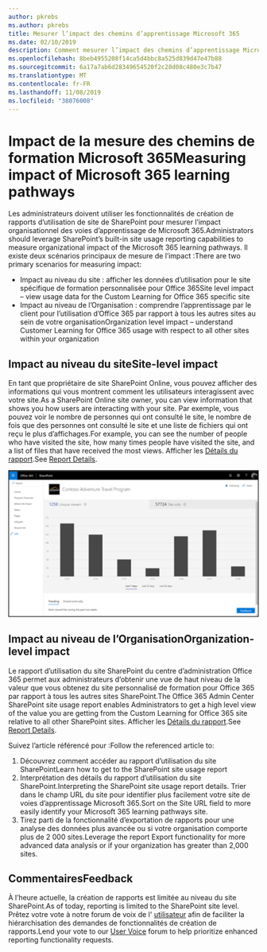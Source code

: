 ```yaml
---
author: pkrebs
ms.author: pkrebs
title: Mesurer l’impact des chemins d’apprentissage Microsoft 365
ms.date: 02/10/2019
description: Comment mesurer l’impact des chemins d’apprentissage Microsoft 365
ms.openlocfilehash: 8beb4955208f14ca5d4bbc8a525d839d47e47b88
ms.sourcegitcommit: 6a17a7ab6d28349654520f2c28d08c480e3c7b47
ms.translationtype: MT
ms.contentlocale: fr-FR
ms.lasthandoff: 11/08/2019
ms.locfileid: "38076008"
---
```

# <a name="measuring-impact-of-microsoft-365-learning-pathways"></a><span data-ttu-id="5765d-103">Impact de la mesure des chemins de formation Microsoft 365</span><span class="sxs-lookup"><span data-stu-id="5765d-103">Measuring impact of Microsoft 365 learning pathways</span></span>

<span data-ttu-id="5765d-104">Les administrateurs doivent utiliser les fonctionnalités de création de rapports d’utilisation de site de SharePoint pour mesurer l’impact organisationnel des voies d’apprentissage de Microsoft 365.</span><span class="sxs-lookup"><span data-stu-id="5765d-104">Administrators should leverage SharePoint’s built-in site usage reporting capabilities to measure organizational impact of the Microsoft 365 learning pathways.</span></span> <span data-ttu-id="5765d-105">Il existe deux scénarios principaux de mesure de l’impact :</span><span class="sxs-lookup"><span data-stu-id="5765d-105">There are two primary scenarios for measuring impact:</span></span> 
- <span data-ttu-id="5765d-106">Impact au niveau du site : afficher les données d’utilisation pour le site spécifique de formation personnalisée pour Office 365</span><span class="sxs-lookup"><span data-stu-id="5765d-106">Site level impact – view usage data for the Custom Learning for Office 365 specific site</span></span> 
- <span data-ttu-id="5765d-107">Impact au niveau de l’Organisation : comprendre l’apprentissage par le client pour l’utilisation d’Office 365 par rapport à tous les autres sites au sein de votre organisation</span><span class="sxs-lookup"><span data-stu-id="5765d-107">Organization level impact – understand Customer Learning for Office 365 usage with respect to all other sites within your organization</span></span>

## <a name="site-level-impact"></a><span data-ttu-id="5765d-108">Impact au niveau du site</span><span class="sxs-lookup"><span data-stu-id="5765d-108">Site-level impact</span></span>

<span data-ttu-id="5765d-109">En tant que propriétaire de site SharePoint Online, vous pouvez afficher des informations qui vous montrent comment les utilisateurs interagissent avec votre site.</span><span class="sxs-lookup"><span data-stu-id="5765d-109">As a SharePoint Online site owner, you can view information that shows you how users are interacting with your site.</span></span> <span data-ttu-id="5765d-110">Par exemple, vous pouvez voir le nombre de personnes qui ont consulté le site, le nombre de fois que des personnes ont consulté le site et une liste de fichiers qui ont reçu le plus d’affichages.</span><span class="sxs-lookup"><span data-stu-id="5765d-110">For example, you can see the number of people who have visited the site, how many times people have visited the site, and a list of files that have received the most views.</span></span> <span data-ttu-id="5765d-111">Afficher les [Détails du rapport](https://support.office.com/article/view-usage-data-for-your-sharepoint-site-2fa8ddc2-c4b3-4268-8d26-a772dc55779e).</span><span class="sxs-lookup"><span data-stu-id="5765d-111">See [Report Details](https://support.office.com/article/view-usage-data-for-your-sharepoint-site-2fa8ddc2-c4b3-4268-8d26-a772dc55779e).</span></span> 

![CG-measureimpactreport. png](media/cg-measureimpactreport.png)

## <a name="organization-level-impact"></a><span data-ttu-id="5765d-113">Impact au niveau de l’Organisation</span><span class="sxs-lookup"><span data-stu-id="5765d-113">Organization-level impact</span></span>
<span data-ttu-id="5765d-114">Le rapport d’utilisation du site SharePoint du centre d’administration Office 365 permet aux administrateurs d’obtenir une vue de haut niveau de la valeur que vous obtenez du site personnalisé de formation pour Office 365 par rapport à tous les autres sites SharePoint.</span><span class="sxs-lookup"><span data-stu-id="5765d-114">The Office 365 Admin Center SharePoint site usage report enables Administrators to get a high level view of the value you are getting from the Custom Learning for Office 365 site relative to all other SharePoint sites.</span></span> <span data-ttu-id="5765d-115">Afficher les [Détails du rapport](https://docs.microsoft.com/office365/admin/activity-reports/sharepoint-site-usage?view=o365-worldwide).</span><span class="sxs-lookup"><span data-stu-id="5765d-115">See [Report Details](https://docs.microsoft.com/office365/admin/activity-reports/sharepoint-site-usage?view=o365-worldwide).</span></span>
 
<span data-ttu-id="5765d-116">Suivez l’article référencé pour :</span><span class="sxs-lookup"><span data-stu-id="5765d-116">Follow the referenced article to:</span></span> 
1. <span data-ttu-id="5765d-117">Découvrez comment accéder au rapport d’utilisation du site SharePoint</span><span class="sxs-lookup"><span data-stu-id="5765d-117">Learn how to get to the SharePoint site usage report</span></span> 
2. <span data-ttu-id="5765d-118">Interprétation des détails du rapport d’utilisation du site SharePoint.</span><span class="sxs-lookup"><span data-stu-id="5765d-118">Interpreting the SharePoint site usage report details.</span></span> <span data-ttu-id="5765d-119">Trier dans le champ URL du site pour identifier plus facilement votre site de voies d’apprentissage Microsoft 365.</span><span class="sxs-lookup"><span data-stu-id="5765d-119">Sort on the Site URL field to more easily identify your Microsoft 365 learning pathways site.</span></span> 
3. <span data-ttu-id="5765d-120">Tirez parti de la fonctionnalité d’exportation de rapports pour une analyse des données plus avancée ou si votre organisation comporte plus de 2 000 sites.</span><span class="sxs-lookup"><span data-stu-id="5765d-120">Leverage the report Export functionality for more advanced data analysis or if your organization has greater than 2,000 sites.</span></span> 

## <a name="feedback"></a><span data-ttu-id="5765d-121">Commentaires</span><span class="sxs-lookup"><span data-stu-id="5765d-121">Feedback</span></span>

<span data-ttu-id="5765d-122">À l’heure actuelle, la création de rapports est limitée au niveau du site SharePoint.</span><span class="sxs-lookup"><span data-stu-id="5765d-122">As of today, reporting is limited to the SharePoint site level.</span></span> <span data-ttu-id="5765d-123">Prêtez votre vote à notre forum de voix de l' [utilisateur](https://go.microsoft.com/fwlink/?linkid=2109552) afin de faciliter la hiérarchisation des demandes de fonctionnalités de création de rapports.</span><span class="sxs-lookup"><span data-stu-id="5765d-123">Lend your vote to our [User Voice](https://go.microsoft.com/fwlink/?linkid=2109552) forum to help prioritize enhanced reporting functionality requests.</span></span>   

